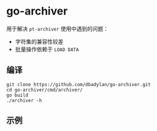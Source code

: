 # go-archiver

用于解决 `pt-archiver` 使用中遇到的问题：

* 字符集的兼容性较差
* 批量操作依赖于 `LOAD DATA`

## 编译

```shell
git clone https://github.com/dbadylan/go-archiver.git
cd go-archiver/cmd/archiver/
go build
./archiver -h
```

## 示例

```
  
```
